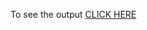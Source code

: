 To see the output [CLICK HERE](https://raw.githack.com/shashankanand1409/cousera.github.io/main/mod5_sol/index.html)
